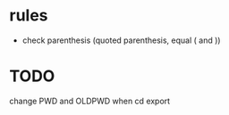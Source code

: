 # rules
- check parenthesis (quoted parenthesis, equal ( and ))

# TODO
change PWD and OLDPWD when cd
export
